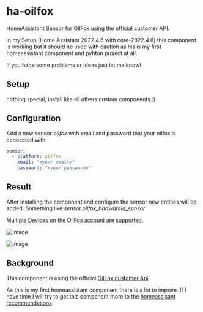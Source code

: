 # ha-oilfox
HomeAssistant Sensor for OilFox using the official customer API.

In my Setup (Home Assistant 2022.4.6 with core-2022.4.6) this component is working but it should ne used with caution as his is my first homeassistant component and pyhton project at all. 

If you habe some problems or ideas just let me know!

## Setup
nothing special, install like all others custom components :)

## Configuration
Add a new sensor *oilfox* with email and password that your oilfox is connected with 
```yaml
sensor: 
  - platform: oilfox
    email: "<your email>"
    password: "<your password>"
```
## Result
After installing the component and configure the sensor new entities will be added. Something like *sensor.oilfox_hadwareid_sensor*

Multiple Devices on the OilFox account are supported.

  ![image](https://user-images.githubusercontent.com/10805806/164910584-723ca9ff-d8d0-43ef-b14a-e5239d1ca411.png)

  ![image](https://user-images.githubusercontent.com/10805806/164910553-02410e6b-7271-4b3f-bf0e-56485a0d3d8f.png)



## Background
This component is using the official [OilFox customer Api](https://github.com/foxinsights/customer-api)

As this is my first homeassistant component there is a lot to impove. If I have time I will try to get this component more to the [homeassisant recommendations](https://developers.home-assistant.io/docs/creating_component_code_review/)
